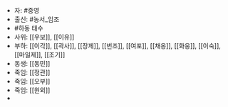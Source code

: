 - 자: #중영
- 출신: #농서_임조
- #하동 태수
- 사위: [[우보]], [[이유]]
- 부하: [[이각]], [[곽사]], [[장제]], [[번조]], [[여포]], [[채옹]], [[화웅]], [[이숙]], [[마일제]], [[조기]]
- 동생: [[동민]]
- 죽임: [[정관]]
- 죽임: [[오부]]
- 죽임: [[원외]]
- 